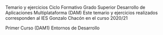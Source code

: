 Temario y ejercicios Ciclo Formativo Grado Superior Desarrollo de Aplicaciones Multiplataforma (DAM)
Este temario y ejercicios realizados corresponden al IES Gonzalo Chacón en el curso 2020/21

Primer Curso (DAM1)
Entornos de Desarrollo
